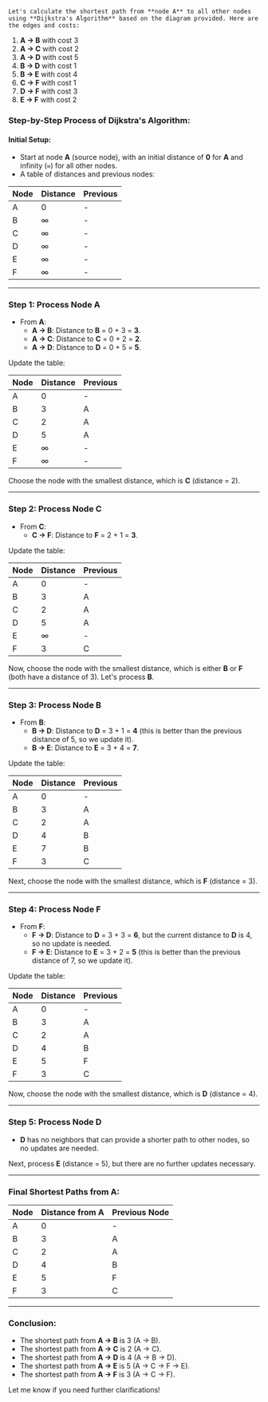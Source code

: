 	Let's calculate the shortest path from **node A** to all other nodes using **Dijkstra's Algorithm** based on the diagram provided. Here are the edges and costs:

1. **A → B** with cost 3
2. **A → C** with cost 2
3. **A → D** with cost 5
4. **B → D** with cost 1
5. **B → E** with cost 4
6. **C → F** with cost 1
7. **D → F** with cost 3
8. **E → F** with cost 2

### **Step-by-Step Process of Dijkstra's Algorithm**:

#### **Initial Setup:**

- Start at node **A** (source node), with an initial distance of **0** for **A** and infinity (`∞`) for all other nodes.
- A table of distances and previous nodes:

| Node | Distance | Previous |
|------|----------|----------|
| A    | 0        | -        |
| B    | ∞        | -        |
| C    | ∞        | -        |
| D    | ∞        | -        |
| E    | ∞        | -        |
| F    | ∞        | -        |

---

### **Step 1: Process Node A**

- From **A**:
  - **A → B**: Distance to **B** = 0 + 3 = **3**.
  - **A → C**: Distance to **C** = 0 + 2 = **2**.
  - **A → D**: Distance to **D** = 0 + 5 = **5**.

Update the table:

| Node | Distance | Previous |
|------|----------|----------|
| A    | 0        | -        |
| B    | 3        | A        |
| C    | 2        | A        |
| D    | 5        | A        |
| E    | ∞        | -        |
| F    | ∞        | -        |

Choose the node with the smallest distance, which is **C** (distance = 2).

---

### **Step 2: Process Node C**

- From **C**:
  - **C → F**: Distance to **F** = 2 + 1 = **3**.

Update the table:

| Node | Distance | Previous |
|------|----------|----------|
| A    | 0        | -        |
| B    | 3        | A        |
| C    | 2        | A        |
| D    | 5        | A        |
| E    | ∞        | -        |
| F    | 3        | C        |

Now, choose the node with the smallest distance, which is either **B** or **F** (both have a distance of 3). Let's process **B**.

---

### **Step 3: Process Node B**

- From **B**:
  - **B → D**: Distance to **D** = 3 + 1 = **4** (this is better than the previous distance of 5, so we update it).
  - **B → E**: Distance to **E** = 3 + 4 = **7**.

Update the table:

| Node | Distance | Previous |
|------|----------|----------|
| A    | 0        | -        |
| B    | 3        | A        |
| C    | 2        | A        |
| D    | 4        | B        |
| E    | 7        | B        |
| F    | 3        | C        |

Next, choose the node with the smallest distance, which is **F** (distance = 3).

---

### **Step 4: Process Node F**

- From **F**:
  - **F → D**: Distance to **D** = 3 + 3 = **6**, but the current distance to **D** is 4, so no update is needed.
  - **F → E**: Distance to **E** = 3 + 2 = **5** (this is better than the previous distance of 7, so we update it).

Update the table:

| Node | Distance | Previous |
|------|----------|----------|
| A    | 0        | -        |
| B    | 3        | A        |
| C    | 2        | A        |
| D    | 4        | B        |
| E    | 5        | F        |
| F    | 3        | C        |

Now, choose the node with the smallest distance, which is **D** (distance = 4).

---

### **Step 5: Process Node D**

- **D** has no neighbors that can provide a shorter path to other nodes, so no updates are needed.

Next, process **E** (distance = 5), but there are no further updates necessary.

---

### **Final Shortest Paths from A**:

| Node | Distance from A | Previous Node |
|------|-----------------|---------------|
| A    | 0               | -             |
| B    | 3               | A             |
| C    | 2               | A             |
| D    | 4               | B             |
| E    | 5               | F             |
| F    | 3               | C             |

---

### **Conclusion:**
- The shortest path from **A → B** is 3 (A → B).
- The shortest path from **A → C** is 2 (A → C).
- The shortest path from **A → D** is 4 (A → B → D).
- The shortest path from **A → E** is 5 (A → C → F → E).
- The shortest path from **A → F** is 3 (A → C → F).

Let me know if you need further clarifications!